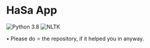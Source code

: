 # HaSa App
![Python 3.8](https://img.shields.io/badge/Python-3.8-brightgreen.svg) ![NLTK](https://img.shields.io/badge/Library-NLTK-orange.svg)


• Please do ⭐ the repository, if it helped you in anyway.
